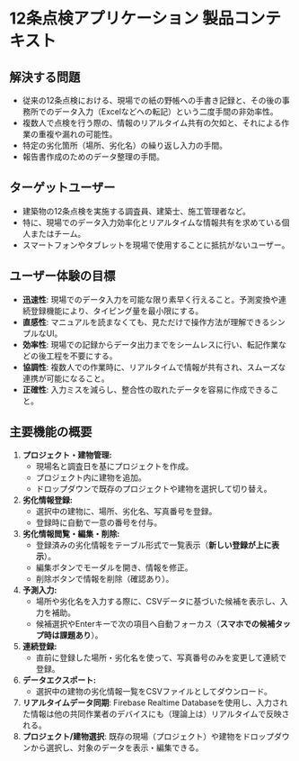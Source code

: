 # 12条点検アプリケーション 製品コンテキスト

## 解決する問題
- 従来の12条点検における、現場での紙の野帳への手書き記録と、その後の事務所でのデータ入力（Excelなどへの転記）という二度手間の非効率性。
- 複数人で点検を行う際の、情報のリアルタイム共有の欠如と、それによる作業の重複や漏れの可能性。
- 特定の劣化箇所（場所、劣化名）の繰り返し入力の手間。
- 報告書作成のためのデータ整理の手間。

## ターゲットユーザー
- 建築物の12条点検を実施する調査員、建築士、施工管理者など。
- 特に、現場でのデータ入力効率化とリアルタイムな情報共有を求めている個人またはチーム。
- スマートフォンやタブレットを現場で使用することに抵抗がないユーザー。

## ユーザー体験の目標
- **迅速性**: 現場でのデータ入力を可能な限り素早く行えること。予測変換や連続登録機能により、タイピング量を最小限にする。
- **直感性**: マニュアルを読まなくても、見ただけで操作方法が理解できるシンプルなUI。
- **効率性**: 現場での記録からデータ出力までをシームレスに行い、転記作業などの後工程を不要にする。
- **協調性**: 複数人での作業時に、リアルタイムで情報が共有され、スムーズな連携が可能になること。
- **正確性**: 入力ミスを減らし、整合性の取れたデータを容易に作成できること。

## 主要機能の概要

1.  **プロジェクト・建物管理:**
    *   現場名と調査日を基にプロジェクトを作成。
    *   プロジェクト内に建物を追加。
    *   ドロップダウンで既存のプロジェクトや建物を選択して切り替え。
2.  **劣化情報登録:**
    *   選択中の建物に、場所、劣化名、写真番号を登録。
    *   登録時に自動で一意の番号を付与。
3.  **劣化情報閲覧・編集・削除:**
    *   登録済みの劣化情報をテーブル形式で一覧表示（**新しい登録が上に表示**）。
    *   編集ボタンでモーダルを開き、情報を修正。
    *   削除ボタンで情報を削除（確認あり）。
4.  **予測入力:**
    *   場所や劣化名を入力する際に、CSVデータに基づいた候補を表示し、入力を補助。
    *   候補選択やEnterキーで次の項目へ自動フォーカス（**スマホでの候補タップ時は課題あり**）。
5.  **連続登録:**
    *   直前に登録した場所・劣化名を使って、写真番号のみを変更して連続で登録。
6.  **データエクスポート:**
    *   選択中の建物の劣化情報一覧をCSVファイルとしてダウンロード。
7.  **リアルタイムデータ同期**: Firebase Realtime Databaseを使用し、入力された情報は他の共同作業者のデバイスにも（理論上は）リアルタイムで反映される。
8.  **プロジェクト/建物選択**: 既存の現場（プロジェクト）や建物をドロップダウンから選択し、対象のデータを表示・編集できる。 